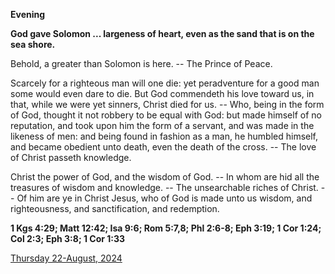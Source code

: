 **Evening**

**God gave Solomon ... largeness of heart, even as the sand that is on the sea shore.**
 
Behold, a greater than Solomon is here. -- The Prince of Peace.
 
Scarcely for a righteous man will one die: yet peradventure for a good man some would even dare to die. But God commendeth his love toward us, in that, while we were yet sinners, Christ died for us. -- Who, being in the form of God, thought it not robbery to be equal with God: but made himself of no reputation, and took upon him the form of a servant, and was made in the likeness of men: and being found in fashion as a man, he humbled himself, and became obedient unto death, even the death of the cross. -- The love of Christ passeth knowledge.
 
Christ the power of God, and the wisdom of God. -- In whom are hid all the treasures of wisdom and knowledge. -- The unsearchable riches of Christ. -- Of him are ye in Christ Jesus, who of God is made unto us wisdom, and righteousness, and sanctification, and redemption.  

**1 Kgs 4:29; Matt 12:42; Isa 9:6; Rom 5:7,8; Phl 2:6-8; Eph 3:19; 1 Cor 1:24; Col 2:3; Eph 3:8; 1 Cor 1:33**

[Thursday 22-August, 2024](https://t.me/daily_light)
